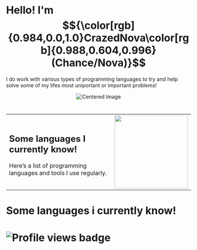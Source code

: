 

<!---Colorable text --->


# Hello! I'm $${\color[rgb]{0.984,0.0,1.0}CrazedNova\color[rgb]{0.988,0.604,0.996}(Chance/Nova)}$$
I do work with various types of programming languages to try and help solve some of my lifes most uniportant or important problems!
<div style="text-align: center;">
  <img src="https://media.discordapp.net/attachments/975865507653759007/1403407255776264232/IMG_1754.png?ex=6897705b&is=68961edb&hm=7325407ff3dc7ccbf41579671030c7408358c322937e918f6f11ac89050fc9a5&=&format=webp&quality=lossless&width=1269&height=153" alt="Centered Image">
</div>

#
<table width="100%">
  <tr>
    <td valign="middle" style="padding-right: 10px;">
      <h2>Some languages I currently know!</h2>
      <p>Here’s a list of programming languages and tools I use regularly.</p>
    </td>
    <td width="100" align="right" valign="middle">
      <img height="200" src="https://discords.com/_next/image?url=https%3A%2F%2Fcdn.discordapp.com%2Femojis%2F827964533792440421.gif?v=1&w=64&q=75" />
    </td>
  </tr>
</table>


# Some languages i currently know!

<!--- Display profile views --->
<h1 align="left">
  <img src="https://komarev.com/ghpvc/?username=CrazedNova&style=for-the-badge&color=fa00c4" alt="Profile views badge">
</h1>
